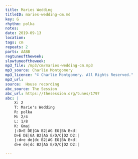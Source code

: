 ```yaml
---
title: Maries Wedding
titleID: maries-wedding-cm.md
key: G
rhythm: polka
notes:
date: 2019-09-13
location:
tags: cm
repeats: 2
parts: AABB
regtuneoftheweek:
slowtuneoftheweek:
mp3_file: /mp3/cm/maries-wedding-cm.mp3
mp3_source: Charlie Montgomery
mp3_licence: "© Charlie Montgomery. All Rights Reserved."
mp3_url:
source:  House recording
abc_source: The Session
abc_url: https://thesession.org/tunes/1797
abc: |
    X: 2
    T: Marie's Wedding
    R: polka
    M: 2/4
    L: 1/8
    K: Gmaj
    |:D>E DE|GA B2|AG EG|BA B<d|
    D>E DE|GA B2|AG E/D/C|D2 D2:|
    |:d>e de|dc B2|AG EG|BA B<d|
    d>e de|dc B2|AG E/D/C|D2 D2:|

---
```

